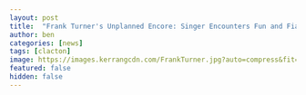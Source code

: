 ```yaml
---
layout: post
title:  "Frank Turner's Unplanned Encore: Singer Encounters Fun and Fiasco on Clacton Pier"
author: ben
categories: [news]
tags: [clacton]
image: https://images.kerrangcdn.com/FrankTurner.jpg?auto=compress&fit=crop&w=1200
featured: false
hidden: false
---
```


